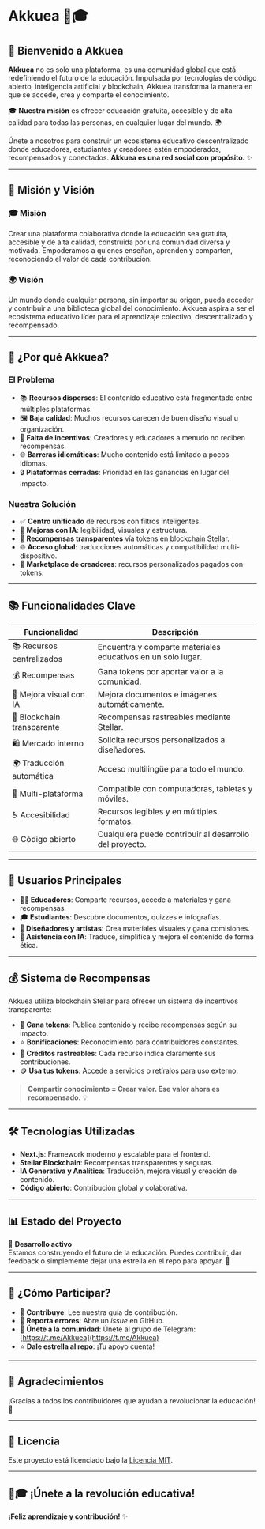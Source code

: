 # Akkuea 🚀🎓

## 🌟 Bienvenido a Akkuea

**Akkuea** no es solo una plataforma, es una comunidad global que está redefiniendo el futuro de la educación. Impulsada por tecnologías de código abierto, inteligencia artificial y blockchain, Akkuea transforma la manera en que se accede, crea y comparte el conocimiento.

🎓 **Nuestra misión** es ofrecer educación gratuita, accesible y de alta calidad para todas las personas, en cualquier lugar del mundo. 🌍

Únete a nosotros para construir un ecosistema educativo descentralizado donde educadores, estudiantes y creadores estén empoderados, recompensados y conectados. **Akkuea es una red social con propósito.** ✨

---

## 🎯 Misión y Visión

### 🎓 Misión

Crear una plataforma colaborativa donde la educación sea gratuita, accesible y de alta calidad, construida por una comunidad diversa y motivada. Empoderamos a quienes enseñan, aprenden y comparten, reconociendo el valor de cada contribución.

### 🌍 Visión

Un mundo donde cualquier persona, sin importar su origen, pueda acceder y contribuir a una biblioteca global del conocimiento. Akkuea aspira a ser el ecosistema educativo líder para el aprendizaje colectivo, descentralizado y recompensado.

---

## 🚀 ¿Por qué Akkuea?

### El Problema

- 📚 **Recursos dispersos**: El contenido educativo está fragmentado entre múltiples plataformas.
- 🖼️ **Baja calidad**: Muchos recursos carecen de buen diseño visual u organización.
- 💸 **Falta de incentivos**: Creadores y educadores a menudo no reciben recompensas.
- 🌐 **Barreras idiomáticas**: Mucho contenido está limitado a pocos idiomas.
- 🔒 **Plataformas cerradas**: Prioridad en las ganancias en lugar del impacto.

### Nuestra Solución

- ✅ **Centro unificado** de recursos con filtros inteligentes.
- 🤖 **Mejoras con IA**: legibilidad, visuales y estructura.
- 💎 **Recompensas transparentes** vía tokens en blockchain Stellar.
- 🌐 **Acceso global**: traducciones automáticas y compatibilidad multi-dispositivo.
- 🎨 **Marketplace de creadores**: recursos personalizados pagados con tokens.

---

## 📚 Funcionalidades Clave

| Funcionalidad              | Descripción                                                  |
| -------------------------- | ------------------------------------------------------------ |
| 📚 Recursos centralizados  | Encuentra y comparte materiales educativos en un solo lugar. |
| 💰 Recompensas             | Gana tokens por aportar valor a la comunidad.                |
| 🧠 Mejora visual con IA    | Mejora documentos e imágenes automáticamente.                |
| 🔗 Blockchain transparente | Recompensas rastreables mediante Stellar.                    |
| 🛍️ Mercado interno         | Solicita recursos personalizados a diseñadores.              |
| 🌍 Traducción automática   | Acceso multilingüe para todo el mundo.                       |
| 📱 Multi-plataforma        | Compatible con computadoras, tabletas y móviles.             |
| ♿ Accesibilidad           | Recursos legibles y en múltiples formatos.                   |
| 🌐 Código abierto          | Cualquiera puede contribuir al desarrollo del proyecto.      |

---

## 👥 Usuarios Principales

- **👨‍🏫 Educadores**: Comparte recursos, accede a materiales y gana recompensas.
- **🎓 Estudiantes**: Descubre documentos, quizzes e infografías.
- **🎨 Diseñadores y artistas**: Crea materiales visuales y gana comisiones.
- **🤖 Asistencia con IA**: Traduce, simplifica y mejora el contenido de forma ética.

---

## 💰 Sistema de Recompensas

Akkuea utiliza blockchain Stellar para ofrecer un sistema de incentivos transparente:

- 🔸 **Gana tokens**: Publica contenido y recibe recompensas según su impacto.
- ⭐ **Bonificaciones**: Reconocimiento para contribuidores constantes.
- 🧾 **Créditos rastreables**: Cada recurso indica claramente sus contribuciones.
- 🪙 **Usa tus tokens**: Accede a servicios o retíralos para uso externo.

> **Compartir conocimiento = Crear valor. Ese valor ahora es recompensado.** 💡

---

## 🛠️ Tecnologías Utilizadas

- **Next.js**: Framework moderno y escalable para el frontend.
- **Stellar Blockchain**: Recompensas transparentes y seguras.
- **IA Generativa y Analítica**: Traducción, mejora visual y creación de contenido.
- **Código abierto**: Contribución global y colaborativa.

---

## 📊 Estado del Proyecto

🧱 **Desarrollo activo**  
Estamos construyendo el futuro de la educación. Puedes contribuir, dar feedback o simplemente dejar una estrella en el repo para apoyar. 🌟

---

## 💬 ¿Cómo Participar?

- 📄 **Contribuye**: Lee nuestra guía de contribución.
- 🐞 **Reporta errores**: Abre un _issue_ en GitHub.
- 🤝 **Únete a la comunidad**: Únete al grupo de Telegram: [https://t.me/Akkuea](https://t.me/Akkuea)
- ⭐ **Dale estrella al repo**: ¡Tu apoyo cuenta!

---

## 🫡 Agradecimientos

¡Gracias a todos los contribuidores que ayudan a revolucionar la educación! 🙌

---

## 📜 Licencia

Este proyecto está licenciado bajo la [Licencia MIT](./LICENSE).

---

## 🚀🎓 ¡Únete a la revolución educativa!

**¡Feliz aprendizaje y contribución!** ✨
